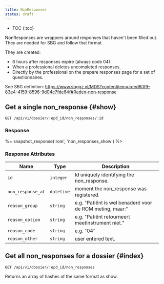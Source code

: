 ```yaml
---
title: NonResponses
status: draft
---
```


* TOC
{:toc}

NonResponses are wrappers around responses that haven't been filled out. They are needed for SBG and follow that format.

They are created:
- 6 hours after responses expire (always code 04)
- When a professional deletes uncompleted responses.
- Directly by the professional on the prepare responses page for a set of questionnaires.

See SBG definition: https://www.sbggz.nl/MDS?contentitem=cded80f9-83e4-4159-8596-9d04c7fde64f#Reden-non-response

## Get a single non_response {#show}

    GET /api/v1/dossier/:epd_id/non_responses/:id

### Response

%= snapshot_response('rom', 'non_responses_show') %>

### Response Attributes

Name                  | Type      | Description
----------------------|-----------|--------------
`id`                  | `integer` | Id uniquely identifying the non_response.
`non_response_at`     | `datetime`| moment the non_response was registered.
`reason_group`        | `string`  | e.g. "Patiënt is wel benaderd voor de ROM meting, maar:"
`reason_option`       | `string`  | e.g. "Patiënt retourneert meetinstrument niet."
`reason_code`         | `string`  | e.g. "04"
`reason_other`        | `string`  | user entered text.

## Get all non_responses for a dossier {#index}

    GET /api/v1/dossier/:epd_id/non_responses

Returns an array of hashes of the same format as show.
